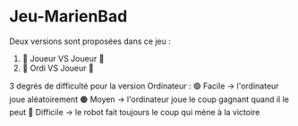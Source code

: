 # Jeu-MarienBad

Deux versions sont proposées dans ce jeu :
1.	👦  Joueur VS Joueur  👧
2.	🤖  Ordi VS Joueur  👦

3 degrés de difficulté pour la version Ordinateur : 
🟢    Facile   ->   l'ordinateur joue aléatoirement
🟠     Moyen   ->   l'ordinateur joue le coup gagnant quand il le peut
🔴   Difficile ->   le robot fait toujours le coup qui mène à la victoire
